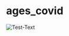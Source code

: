 # ages_covid
![Test-Text](https://docs.google.com/spreadsheets/d/e/2PACX-1vR8F-IWhUzfJywmnWGiMb2sWCBKCG_ux3YhAG1sz3YsFt1feiHH1Mm4l0CU7kNfadJEcbv9wFi_2FRR/pubchart?oid=1124396857&format=interactive)
